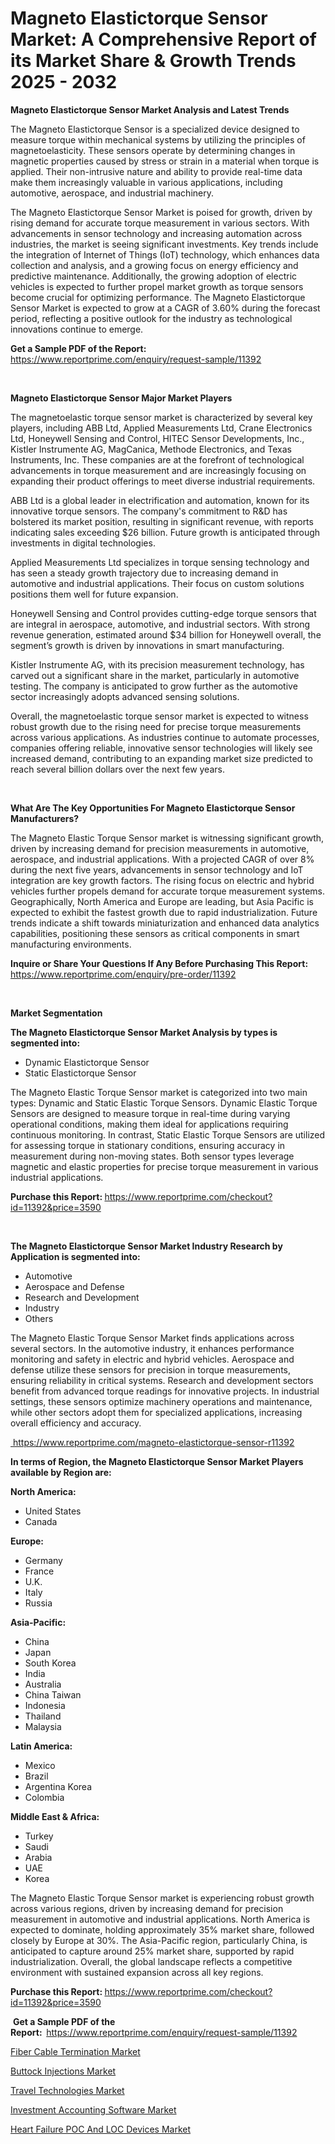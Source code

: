 <p><h1>Magneto Elastictorque Sensor Market: A Comprehensive Report of its Market Share & Growth Trends 2025 - 2032</h1></p><p><strong>Magneto Elastictorque Sensor Market Analysis and Latest Trends</strong></p>
<p><p>The Magneto Elastictorque Sensor is a specialized device designed to measure torque within mechanical systems by utilizing the principles of magnetoelasticity. These sensors operate by determining changes in magnetic properties caused by stress or strain in a material when torque is applied. Their non-intrusive nature and ability to provide real-time data make them increasingly valuable in various applications, including automotive, aerospace, and industrial machinery.</p><p>The Magneto Elastictorque Sensor Market is poised for growth, driven by rising demand for accurate torque measurement in various sectors. With advancements in sensor technology and increasing automation across industries, the market is seeing significant investments. Key trends include the integration of Internet of Things (IoT) technology, which enhances data collection and analysis, and a growing focus on energy efficiency and predictive maintenance. Additionally, the growing adoption of electric vehicles is expected to further propel market growth as torque sensors become crucial for optimizing performance. The Magneto Elastictorque Sensor Market is expected to grow at a CAGR of 3.60% during the forecast period, reflecting a positive outlook for the industry as technological innovations continue to emerge.</p></p>
<p><strong>Get a Sample PDF of the Report:&nbsp;</strong> <a href="https://www.reportprime.com/enquiry/request-sample/11392?utm_campaign=83&utm_medium=2&utm_source=Github&utm_content=ia&utm_term=20032025&utm_id=magneto-elastictorque-sensor">https://www.reportprime.com/enquiry/request-sample/11392</a></p>
<p>&nbsp;</p>
<p><strong>Magneto Elastictorque Sensor Major Market Players</strong></p>
<p><p>The magnetoelastic torque sensor market is characterized by several key players, including ABB Ltd, Applied Measurements Ltd, Crane Electronics Ltd, Honeywell Sensing and Control, HITEC Sensor Developments, Inc., Kistler Instrumente AG, MagCanica, Methode Electronics, and Texas Instruments, Inc. These companies are at the forefront of technological advancements in torque measurement and are increasingly focusing on expanding their product offerings to meet diverse industrial requirements.</p><p>ABB Ltd is a global leader in electrification and automation, known for its innovative torque sensors. The company's commitment to R&D has bolstered its market position, resulting in significant revenue, with reports indicating sales exceeding $26 billion. Future growth is anticipated through investments in digital technologies.</p><p>Applied Measurements Ltd specializes in torque sensing technology and has seen a steady growth trajectory due to increasing demand in automotive and industrial applications. Their focus on custom solutions positions them well for future expansion.</p><p>Honeywell Sensing and Control provides cutting-edge torque sensors that are integral in aerospace, automotive, and industrial sectors. With strong revenue generation, estimated around $34 billion for Honeywell overall, the segment’s growth is driven by innovations in smart manufacturing.</p><p>Kistler Instrumente AG, with its precision measurement technology, has carved out a significant share in the market, particularly in automotive testing. The company is anticipated to grow further as the automotive sector increasingly adopts advanced sensing solutions.</p><p>Overall, the magnetoelastic torque sensor market is expected to witness robust growth due to the rising need for precise torque measurements across various applications. As industries continue to automate processes, companies offering reliable, innovative sensor technologies will likely see increased demand, contributing to an expanding market size predicted to reach several billion dollars over the next few years.</p></p>
<p>&nbsp;</p>
<p><strong>What Are The Key Opportunities For Magneto Elastictorque Sensor Manufacturers?</strong></p>
<p><p>The Magneto Elastic Torque Sensor market is witnessing significant growth, driven by increasing demand for precision measurements in automotive, aerospace, and industrial applications. With a projected CAGR of over 8% during the next five years, advancements in sensor technology and IoT integration are key growth factors. The rising focus on electric and hybrid vehicles further propels demand for accurate torque measurement systems. Geographically, North America and Europe are leading, but Asia Pacific is expected to exhibit the fastest growth due to rapid industrialization. Future trends indicate a shift towards miniaturization and enhanced data analytics capabilities, positioning these sensors as critical components in smart manufacturing environments.</p></p>
<p><strong>Inquire or Share Your Questions If Any Before Purchasing This Report:</strong> <a href="https://www.reportprime.com/enquiry/pre-order/11392?utm_campaign=83&utm_medium=2&utm_source=Github&utm_content=ia&utm_term=20032025&utm_id=magneto-elastictorque-sensor">https://www.reportprime.com/enquiry/pre-order/11392</a></p>
<p>&nbsp;</p>
<p><strong>Market Segmentation</strong></p>
<p><strong>The Magneto Elastictorque Sensor Market Analysis by types is segmented into:</strong></p>
<p><ul><li>Dynamic Elastictorque Sensor</li><li>Static Elastictorque Sensor</li></ul></p>
<p><p>The Magneto Elastic Torque Sensor market is categorized into two main types: Dynamic and Static Elastic Torque Sensors. Dynamic Elastic Torque Sensors are designed to measure torque in real-time during varying operational conditions, making them ideal for applications requiring continuous monitoring. In contrast, Static Elastic Torque Sensors are utilized for assessing torque in stationary conditions, ensuring accuracy in measurement during non-moving states. Both sensor types leverage magnetic and elastic properties for precise torque measurement in various industrial applications.</p></p>
<p><strong>Purchase this Report:&nbsp;</strong><a href="https://www.reportprime.com/checkout?id=11392&price=3590&utm_campaign=83&utm_medium=2&utm_source=Github&utm_content=ia&utm_term=20032025&utm_id=magneto-elastictorque-sensor">https://www.reportprime.com/checkout?id=11392&price=3590</a></p>
<p>&nbsp;</p>
<p><strong>The Magneto Elastictorque Sensor Market Industry Research by Application is segmented into:</strong></p>
<p><ul><li>Automotive</li><li>Aerospace and Defense</li><li>Research and Development</li><li>Industry</li><li>Others</li></ul></p>
<p><p>The Magneto Elastic Torque Sensor Market finds applications across several sectors. In the automotive industry, it enhances performance monitoring and safety in electric and hybrid vehicles. Aerospace and defense utilize these sensors for precision in torque measurements, ensuring reliability in critical systems. Research and development sectors benefit from advanced torque readings for innovative projects. In industrial settings, these sensors optimize machinery operations and maintenance, while other sectors adopt them for specialized applications, increasing overall efficiency and accuracy.</p></p>
<p><a href="https://www.reportprime.com/magneto-elastictorque-sensor-r11392?utm_campaign=83&utm_medium=2&utm_source=Github&utm_content=ia&utm_term=20032025&utm_id=magneto-elastictorque-sensor">&nbsp;https://www.reportprime.com/magneto-elastictorque-sensor-r11392</a></p>
<p><strong>In terms of Region, the Magneto Elastictorque Sensor Market Players available by Region are:</strong></p>
<p>
    <p> <strong> North America: </strong>
        <ul>
            <li>United States</li>
            <li>Canada</li>
        </ul>
        </p> 
    <p> <strong> Europe: </strong>
        <ul>
            <li>Germany</li>
            <li>France</li>
            <li>U.K.</li>
            <li>Italy</li>
            <li>Russia</li>
        </ul>
        </p> 
    <p> <strong> Asia-Pacific: </strong>
        <ul>
            <li>China</li>
            <li>Japan</li>
            <li>South Korea</li>
            <li>India</li>
            <li>Australia</li>
            <li>China Taiwan</li>
            <li>Indonesia</li>
            <li>Thailand</li>
            <li>Malaysia</li>
        </ul>
        </p> 
    <p> <strong> Latin America: </strong>
        <ul>
            <li>Mexico</li>
            <li>Brazil</li>
            <li>Argentina Korea</li>
            <li>Colombia</li>
        </ul>
        </p> 
    <p> <strong> Middle East & Africa: </strong>
        <ul>
            <li>Turkey</li>
            <li>Saudi</li>
            <li>Arabia</li>
            <li>UAE</li>
            <li>Korea</li>
        </ul>
    </p>
    </p>
<p><p>The Magneto Elastic Torque Sensor market is experiencing robust growth across various regions, driven by increasing demand for precision measurement in automotive and industrial applications. North America is expected to dominate, holding approximately 35% market share, followed closely by Europe at 30%. The Asia-Pacific region, particularly China, is anticipated to capture around 25% market share, supported by rapid industrialization. Overall, the global landscape reflects a competitive environment with sustained expansion across all key regions.</p></p>
<p><strong>Purchase this Report: </strong><a href="https://www.reportprime.com/checkout?id=11392&price=3590&utm_campaign=83&utm_medium=2&utm_source=Github&utm_content=ia&utm_term=20032025&utm_id=magneto-elastictorque-sensor">https://www.reportprime.com/checkout?id=11392&price=3590</a></p>
<p>&nbsp;<strong>Get a Sample PDF of the Report:&nbsp;&nbsp;</strong><a href="https://www.reportprime.com/enquiry/request-sample/11392?utm_campaign=83&utm_medium=2&utm_source=Github&utm_content=ia&utm_term=20032025&utm_id=magneto-elastictorque-sensor">https://www.reportprime.com/enquiry/request-sample/11392</a></p>
<p><strong></strong></p>
<p><p><a href="https://github.com/elroddrewspm/Market-Research-Report-List-1/blob/main/fiber-cable-termination-market.md?utm_campaign=83&utm_medium=2&utm_source=Github&utm_content=ia&utm_term=20032025&utm_id=magneto-elastictorque-sensor">Fiber Cable Termination Market</a></p><p><a href="https://github.com/dukerghostki/Market-Research-Report-List-1/blob/main/buttock-injections-market.md?utm_campaign=83&utm_medium=2&utm_source=Github&utm_content=ia&utm_term=20032025&utm_id=magneto-elastictorque-sensor">Buttock Injections Market</a></p><p><a href="https://github.com/keohannchavo/Market-Research-Report-List-1/blob/main/travel-technologies-market.md?utm_campaign=83&utm_medium=2&utm_source=Github&utm_content=ia&utm_term=20032025&utm_id=magneto-elastictorque-sensor">Travel Technologies Market</a></p><p><a href="https://github.com/helmeludu/Market-Research-Report-List-1/blob/main/investment-accounting-software-market.md?utm_campaign=83&utm_medium=2&utm_source=Github&utm_content=ia&utm_term=20032025&utm_id=magneto-elastictorque-sensor">Investment Accounting Software Market</a></p><p><a href="https://github.com/mharielmesa/Market-Research-Report-List-5/blob/main/heart-failure-poc-and-loc-devices-market.md?utm_campaign=83&utm_medium=2&utm_source=Github&utm_content=ia&utm_term=20032025&utm_id=magneto-elastictorque-sensor">Heart Failure POC And LOC Devices Market</a></p></p>